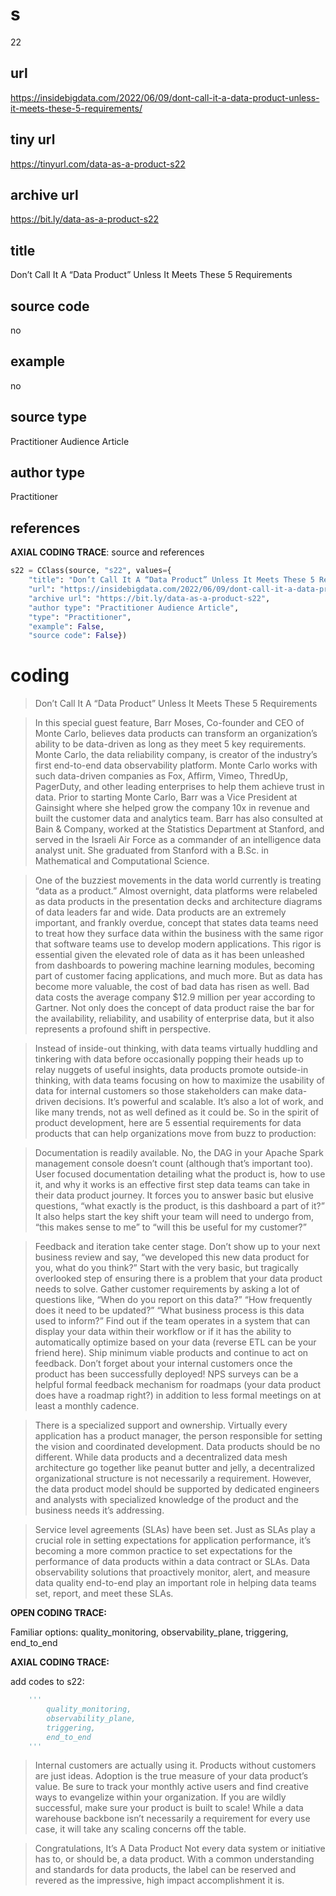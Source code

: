 # s 
22
## url
https://insidebigdata.com/2022/06/09/dont-call-it-a-data-product-unless-it-meets-these-5-requirements/
## tiny url
https://tinyurl.com/data-as-a-product-s22
## archive url
https://bit.ly/data-as-a-product-s22
## title
Don’t Call It A “Data Product” Unless It Meets These 5 Requirements
## source code
no
## example
no
## source type 
Practitioner Audience Article
## author type
Practitioner
## references

**AXIAL CODING TRACE**: source and references
``` python
s22 = CClass(source, "s22", values={
    "title": "Don’t Call It A “Data Product” Unless It Meets These 5 Requirements",
    "url": "https://insidebigdata.com/2022/06/09/dont-call-it-a-data-product-unless-it-meets-these-5-requirements/",
    "archive url": "https://bit.ly/data-as-a-product-s22",
    "author type": "Practitioner Audience Article",
    "type": "Practitioner",
    "example": False,
    "source code": False})
``` 

# coding

> Don’t Call It A “Data Product” Unless It Meets These 5 Requirements

> In this special guest feature, Barr Moses, Co-founder and CEO of Monte Carlo, believes data products can transform an organization’s ability to be data-driven as long as they meet 5 key requirements. Monte Carlo, the data reliability company, is creator of the industry’s first end-to-end data observability platform. Monte Carlo works with such data-driven companies as Fox, Affirm, Vimeo, ThredUp, PagerDuty, and other leading enterprises to help them achieve trust in data. Prior to starting Monte Carlo, Barr was a Vice President at Gainsight where she helped grow the company 10x in revenue and built the customer data and analytics team. Barr has also consulted at Bain & Company, worked at the Statistics Department at Stanford, and served in the Israeli Air Force as a commander of an intelligence data analyst unit. She graduated from Stanford with a B.Sc. in Mathematical and Computational Science.

> One of the buzziest movements in the data world currently is treating “data as a product.” Almost overnight, data platforms were relabeled as data products in the presentation decks and architecture diagrams of data leaders far and wide.
Data products are an extremely important, and frankly overdue, concept that states data teams need to treat how they surface data within the business with the same rigor that software teams use to develop modern applications. 
This rigor is essential given the elevated role of data as it has been unleashed from dashboards to powering machine learning modules, becoming part of customer facing applications, and much more. But as data has become more valuable, the cost of bad data has risen as well. Bad data costs the average company $12.9 million per year according to Gartner. 
Not only does the concept of data product raise the bar for the availability, reliability, and usability of enterprise data, but it also represents a profound shift in perspective. 

> Instead of inside-out thinking, with data teams virtually huddling and tinkering with data before occasionally popping their heads up to relay nuggets of useful insights, data products promote outside-in thinking, with data teams focusing on how to maximize the usability of data for internal customers so those stakeholders can make data-driven decisions. 
It’s powerful and scalable. It’s also a lot of work, and like many trends, not as well defined as it could be.
So in the spirit of product development, here are 5 essential requirements for data products that can help organizations move from buzz to production:

> Documentation is readily available. No, the DAG in your Apache Spark management console doesn’t count (although that’s important too). User focused documentation detailing what the product is, how to use it, and why it works is an effective first step data teams can take in their data product journey. It forces you to answer basic but elusive questions, “what exactly is the product, is this dashboard a part of it?” It also helps start the key shift your team will need to undergo from, “this makes sense to me” to “will this be useful for my customer?” 

> Feedback and iteration take center stage. Don’t show up to your next business review and say, “we developed this new data product for you, what do you think?” Start with the very basic, but tragically overlooked step of ensuring there is a problem that your data product needs to solve. Gather customer requirements by asking a lot of questions like, “When do you report on this data?” “How frequently does it need to be updated?” “What business process is this data used to inform?” Find out if the team operates in a system that can display your data within their workflow or if it has the ability to automatically optimize based on your data (reverse ETL can be your friend here). Ship minimum viable products and continue to act on feedback. Don’t forget about your internal customers once the product has been successfully deployed! NPS surveys can be a helpful formal feedback mechanism for roadmaps (your data product does have a roadmap right?) in addition to less formal meetings on at least a monthly cadence. 

> There is a specialized support and ownership. Virtually every application has a product manager, the person responsible for setting the vision and coordinated development. Data products should be no different. While data products and a decentralized data mesh architecture go together like peanut butter and jelly, a decentralized organizational structure is not necessarily a requirement. However, the data product model should be supported by dedicated engineers and analysts with specialized knowledge of the product and the business needs it’s addressing.

> Service level agreements (SLAs) have been set. Just as SLAs play a crucial role in setting expectations for application performance, it’s becoming a more common practice to set expectations for the performance of data products within a data contract or SLAs. Data observability solutions that proactively monitor, alert, and measure data quality end-to-end play an important role in helping data teams set, report, and meet these SLAs.

**OPEN CODING TRACE:**

Familiar options: quality_monitoring, observability_plane, triggering, end_to_end

**AXIAL CODING TRACE:**

add codes to s22: 
``` python 
    '''
        quality_monitoring,
        observability_plane,
        triggering,
        end_to_end
    '''
```

> Internal customers are actually using it. Products without customers are just ideas. Adoption is the true measure of your data product’s value. Be sure to track your monthly active users and find creative ways to evangelize within your organization. If you are wildly successful, make sure your product is built to scale! While a data warehouse backbone isn’t necessarily a requirement for every use case, it will take any scaling concerns off the table.

> Congratulations, It’s A Data Product
Not every data system or initiative has to, or should be, a data product. 
With a common understanding and standards for data products, the label can be reserved and revered as the impressive, high impact accomplishment it is.



















